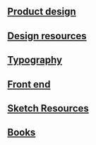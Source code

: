 ## [Product design](/ProductDesign.md)

## [Design resources](/DesignResources.md)

## [Typography](/Typography.md)

## [Front end](/Frontend.md)

## [Sketch Resources](/Sketch.md)
  
## [Books](/books.md)


